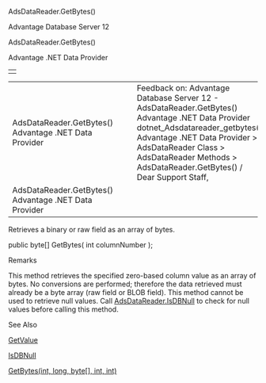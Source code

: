 AdsDataReader.GetBytes()




Advantage Database Server 12  

AdsDataReader.GetBytes()

Advantage .NET Data Provider

|  |
| --- |
|  |

|  |  |  |  |  |
| --- | --- | --- | --- | --- |
| AdsDataReader.GetBytes()  Advantage .NET Data Provider |  |  | Feedback on: Advantage Database Server 12 - AdsDataReader.GetBytes() Advantage .NET Data Provider dotnet\_Adsdatareader\_getbytes() Advantage .NET Data Provider > AdsDataReader Class > AdsDataReader Methods > AdsDataReader.GetBytes() / Dear Support Staff, |  |
| AdsDataReader.GetBytes()  Advantage .NET Data Provider |  |  |  |  |

Retrieves a binary or raw field as an array of bytes.

public byte[] GetBytes( int columnNumber );

Remarks

This method retrieves the specified zero-based column value as an array of bytes. No conversions are performed; therefore the data retrieved must already be a byte array (raw field or BLOB field). This method cannot be used to retrieve null values. Call [AdsDataReader.IsDBNull](dotnet_adsdatareader_isdbnull.htm) to check for null values before calling this method.

See Also

[GetValue](dotnet_adsdatareader_getvalue.htm)

[IsDBNull](dotnet_adsdatareader_isdbnull.htm)

[GetBytes(int, long, byte[], int, int)](dotnet_adsdatareader_getbytes(int_long_byte_int_int).htm)
